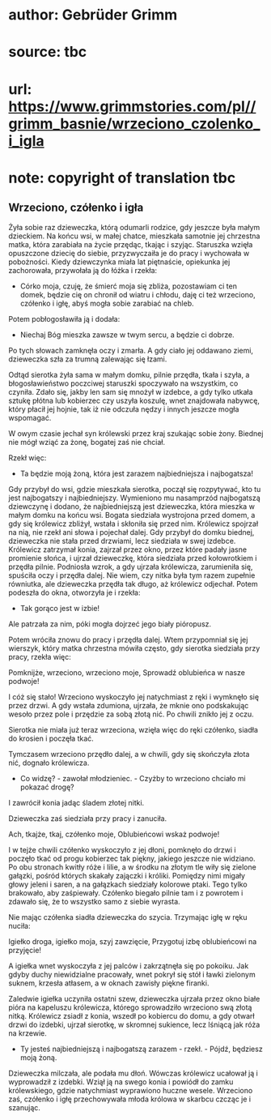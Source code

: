 # author: Gebrüder Grimm
# source: tbc
# url: https://www.grimmstories.com/pl//grimm_basnie/wrzeciono_czolenko_i_igla
# note: copyright of translation tbc

## Wrzeciono, czółenko i igła 

Żyła sobie raz dzieweczka, którą odumarli rodzice, gdy jeszcze była
małym dzieckiem. Na końcu wsi, w małej chatce, mieszkała samotnie jej
chrzestna matka, która zarabiała na życie przędąc, tkając i szyjąc.
Staruszka wzięła opuszczone dziecię do siebie, przyzwyczaiła je do pracy
i wychowała w pobożności. Kiedy dziewczynka miała lat piętnaście,
opiekunka jej zachorowała, przywołała ją do łóżka i rzekła:

- Córko moja, czuję, że śmierć moja się zbliża, pozostawiam ci ten
domek, będzie cię on chronił od wiatru i chłodu, daję ci też wrzeciono,
czółenko i igłę, abyś mogła sobie zarabiać na chleb.

Potem pobłogosławiła ją i dodała:

- Niechaj Bóg mieszka zawsze w twym sercu, a będzie ci dobrze.

Po tych słowach zamknęła oczy i zmarła. A gdy ciało jej oddawano ziemi,
dzieweczka szła za trumną zalewając się łzami.

Odtąd sierotka żyła sama w małym domku, pilnie przędła, tkała i szyła, a
błogosławieństwo poczciwej staruszki spoczywało na wszystkim, co
czyniła. Zdało się, jakby len sam się mnożył w izdebce, a gdy tylko
utkała sztukę płótna lub kobierzec czy uszyła koszulę, wnet znajdowała
nabywcę, który płacił jej hojnie, tak iż nie odczuła nędzy i innych
jeszcze mogła wspomagać.

W owym czasie jechał syn królewski przez kraj szukając sobie żony.
Biednej nie mógł wziąć za żonę, bogatej zaś nie chciał.

Rzekł więc:

- Ta będzie moją żoną, która jest zarazem najbiedniejsza i najbogatsza!

Gdy przybył do wsi, gdzie mieszkała sierotka, począł się rozpytywać, kto
tu jest najbogatszy i najbiedniejszy. Wymieniono mu nasamprzód
najbogatszą dziewczynę i dodano, że najbiedniejszą jest dzieweczka,
która mieszka w małym domku na końcu wsi. Bogata siedziała wystrojona
przed domem, a gdy się królewicz zbliżył, wstała i skłoniła się przed
nim. Królewicz spojrzał na nią, nie rzekł ani słowa i pojechał dalej.
Gdy przybył do domku biednej, dzieweczka nie stała przed drzwiami, lecz
siedziała w swej izdebce. Królewicz zatrzymał konia, zajrzał przez okno,
przez które padały jasne promienie słońca, i ujrzał dzieweczkę, która
siedziała przed kołowrotkiem i przędła pilnie. Podniosła wzrok, a gdy
ujrzała królewicza, zarumieniła się, spuściła oczy i przędła dalej. Nie
wiem, czy nitka była tym razem zupełnie równiutka, ale dzieweczka
przędła tak długo, aż królewicz odjechał. Potem podeszła do okna,
otworzyła je i rzekła:

- Tak gorąco jest w izbie!

Ale patrzała za nim, póki mogła dojrzeć jego biały pióropusz.

Potem wróciła znowu do pracy i przędła dalej. Wtem przypomniał się jej
wierszyk, który matka chrzestna mówiła często, gdy sierotka siedziała
przy pracy, rzekła więc:

Pomknijże, wrzeciono, wrzeciono moje,
Sprowadź oblubieńca w nasze podwoje!

I cóż się stało! Wrzeciono wyskoczyło jej natychmiast z ręki i wymknęło
się przez drzwi. A gdy wstała zdumiona, ujrzała, że mknie ono
podskakując wesoło przez pole i przędzie za sobą złotą nić. Po chwili
znikło jej z oczu.

Sierotka nie miała już teraz wrzeciona, wzięła więc do ręki czółenko,
siadła do krosien i poczęła tkać.

Tymczasem wrzeciono przędło dalej, a w chwili, gdy się skończyła złota
nić, dognało królewicza.

- Co widzę? - zawołał młodzieniec. - Czyżby to wrzeciono chciało mi
pokazać drogę?

I zawrócił konia jadąc śladem złotej nitki.

Dzieweczka zaś siedziała przy pracy i zanuciła.

Ach, tkajże, tkaj, czółenko moje,
Oblubieńcowi wskaż podwoje!

I w tejże chwili czółenko wyskoczyło z jej dłoni, pomknęło do drzwi i
poczęło tkać od progu kobierzec tak piękny, jakiego jeszcze nie
widziano. Po obu stronach kwitły róże i lilie, a w środku na złotym tle
wiły się zielone gałązki, pośród których skakały zajączki i króliki.
Pomiędzy nimi migały głowy jeleni i saren, a na gałązkach siedziały
kolorowe ptaki. Tego tylko brakowało, aby zaśpiewały. Czółenko biegało
pilnie tam i z powrotem i zdawało się, że to wszystko samo z siebie
wyrasta.

Nie mając czółenka siadła dzieweczka do szycia. Trzymając igłę w ręku
nuciła:

Igiełko droga, igiełko moja, szyj zawzięcie,
Przygotuj izbę oblubieńcowi na przyjęcie!

A igiełka wnet wyskoczyła z jej palców i zakrzątnęła się po pokoiku. Jak
gdyby duchy niewidzialne pracowały, wnet pokrył się stół i ławki
zielonym suknem, krzesła atłasem, a w oknach zawisły piękne firanki.

Zaledwie igiełka uczyniła ostatni szew, dzieweczka ujrzała przez okno
białe pióra na kapeluszu królewicza, którego sprowadziło wrzeciono swą
złotą nitką. Królewicz zsiadł z konia, wszedł po kobiercu do domu, a gdy
otwarł drzwi do izdebki, ujrzał sierotkę, w skromnej sukience, lecz
lśniącą jak róża na krzewie.

- Ty jesteś najbiedniejszą i najbogatszą zarazem - rzekł. - Pójdź,
będziesz moją żoną.

Dzieweczka milczała, ale podała mu dłoń. Wówczas królewicz ucałował ją i
wyprowadził z izdebki. Wziął ją na swego konia i powiódł do zamku
królewskiego, gdzie natychmiast wyprawiono huczne wesele. Wrzeciono zaś,
czółenko i igłę przechowywała młoda królowa w skarbcu czcząc je i
szanując.
